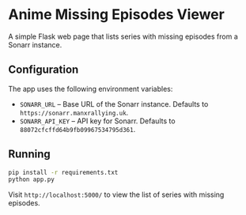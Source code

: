 # Anime Missing Episodes Viewer

A simple Flask web page that lists series with missing episodes from a Sonarr instance.

## Configuration

The app uses the following environment variables:

- `SONARR_URL` – Base URL of the Sonarr instance. Defaults to `https://sonarr.manxrallying.uk`.
- `SONARR_API_KEY` – API key for Sonarr. Defaults to `88072cfcffd64b9fb09967534795d361`.

## Running

```bash
pip install -r requirements.txt
python app.py
```

Visit `http://localhost:5000/` to view the list of series with missing episodes.
